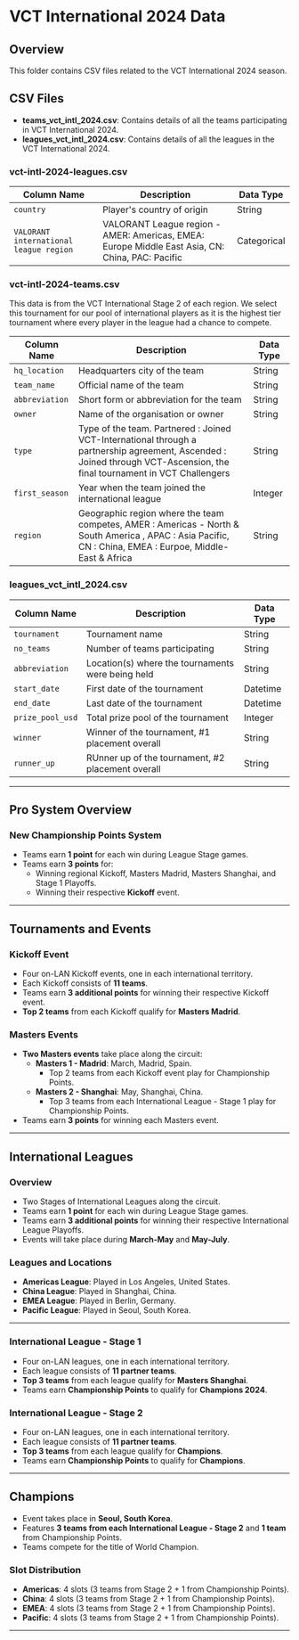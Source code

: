 # VCT International 2024 Data

## Overview
This folder contains CSV files related to the VCT International 2024 season.

## CSV Files
- **teams_vct_intl_2024.csv**: Contains details of all the teams participating in VCT International 2024.
- **leagues_vct_intl_2024.csv**: Contains details of all the leagues in the VCT International 2024.

### vct-intl-2024-leagues.csv 
| Column Name       | Description                                 | Data Type |
|-------------------|---------------------------------------------|-----------|
| `country`         | Player's country of origin                  | String    |
| `VALORANT international league region`| VALORANT League region - AMER: Americas, EMEA: Europe Middle East Asia, CN: China, PAC: Pacific| Categorical| 

### vct-intl-2024-teams.csv
This data is from the VCT International Stage 2 of each region. We select this tournament for our pool of international players as it is the highest tier tournament where every player in the league had a chance to compete. 

| Column Name       | Description                                 | Data Type |
|-------------------|---------------------------------------------|-----------|
| `hq_location`     | Headquarters city of the team               | String    |
| `team_name`       | Official name of the team                   | String    |
| `abbreviation`    | Short form or abbreviation for the team     | String    |
| `owner`           | Name of the organisation or owner           | String    |
| `type`            | Type of the team. Partnered : Joined VCT-International through a partnership agreement, Ascended : Joined through VCT-Ascension, the final tournament in VCT Challengers| String    |
| `first_season`    | Year when the team joined the international league         | Integer   |
| `region`          | Geographic region where the team competes, AMER : Americas - North & South America , APAC : Asia Pacific, CN : China, EMEA : Eurpoe, Middle-East & Africa  | String |

### leagues_vct_intl_2024.csv

| Column Name       | Description                                 | Data Type |
|-------------------|---------------------------------------------|-----------|
| `tournament`     | Tournament name               | String    |
| `no_teams`       | Number of teams participating                   | String    |
| `abbreviation`    | Location(s) where the tournaments were being held     | String    |
| `start_date`           | First date of the tournament          | Datetime    |
| `end_date`            |Last date of the tournament| Datetime |
| `prize_pool_usd`    | Total prize pool of the tournament        | Integer   |
| `winner`          | Winner of the tournament, #1 placement overall | String|
|`runner_up` | RUnner up of the tournament, #2 placement overall |String |

---

## Pro System Overview

### New Championship Points System
- Teams earn **1 point** for each win during League Stage games.
- Teams earn **3 points** for:
  - Winning regional Kickoff, Masters Madrid, Masters Shanghai, and Stage 1 Playoffs.
  - Winning their respective **Kickoff** event.

---

## Tournaments and Events

### Kickoff Event
- Four on-LAN Kickoff events, one in each international territory.
- Each Kickoff consists of **11 teams**.
- Teams earn **3 additional points** for winning their respective Kickoff event.
- **Top 2 teams** from each Kickoff qualify for **Masters Madrid**.

### Masters Events
- **Two Masters events** take place along the circuit:
  - **Masters 1 - Madrid**: March, Madrid, Spain.
    - Top 2 teams from each Kickoff event play for Championship Points.
  - **Masters 2 - Shanghai**: May, Shanghai, China.
    - Top 3 teams from each International League - Stage 1 play for Championship Points.
- Teams earn **3 points** for winning each Masters event.

---

## International Leagues

### Overview
- Two Stages of International Leagues along the circuit.
- Teams earn **1 point** for each win during League Stage games.
- Teams earn **3 additional points** for winning their respective International League Playoffs.
- Events will take place during **March-May** and **May-July**.

### Leagues and Locations
- **Americas League**: Played in Los Angeles, United States.
- **China League**: Played in Shanghai, China.
- **EMEA League**: Played in Berlin, Germany.
- **Pacific League**: Played in Seoul, South Korea.

---

### International League - Stage 1
- Four on-LAN leagues, one in each international territory.
- Each league consists of **11 partner teams**.
- **Top 3 teams** from each league qualify for **Masters Shanghai**.
- Teams earn **Championship Points** to qualify for **Champions 2024**.

### International League - Stage 2
- Four on-LAN leagues, one in each international territory.
- Each league consists of **11 partner teams**.
- **Top 3 teams** from each league qualify for **Champions**.
- Teams earn **Championship Points** to qualify for **Champions**.

---

## Champions
- Event takes place in **Seoul, South Korea**.
- Features **3 teams from each International League - Stage 2** and **1 team** from Championship Points.
- Teams compete for the title of World Champion.

### Slot Distribution
- **Americas**: 4 slots (3 teams from Stage 2 + 1 from Championship Points).
- **China**: 4 slots (3 teams from Stage 2 + 1 from Championship Points).
- **EMEA**: 4 slots (3 teams from Stage 2 + 1 from Championship Points).
- **Pacific**: 4 slots (3 teams from Stage 2 + 1 from Championship Points).

---
